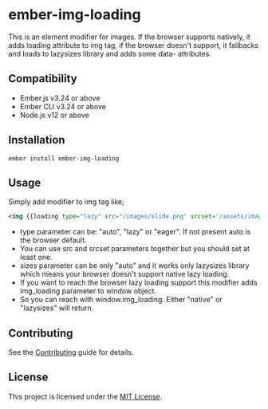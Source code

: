 # ember-img-loading

This is an element modifier for images.
If the browser supports natively, it adds loading attribute to img tag,
if the browser doesn't support, it fallbacks and loads to lazysizes library and adds some data- attributes.

## Compatibility

* Ember.js v3.24 or above
* Ember CLI v3.24 or above
* Node.js v12 or above


Installation
------------------------------------------------------------------------------

```
ember install ember-img-loading
```

## Usage

Simply add modifier to img tag like;

```handlebars
<img {{loading type="lazy" src="/images/slide.png" srcset='/assets/images/slides/slide.png 1x, /assets/images/slides/slide@2x.png 2x' sizes="auto" }}>
```

- type parameter can be: "auto", "lazy" or "eager". If not present auto is the browser default.
- You can use src and srcset parameters together but you should set at least one.
- sizes parameter can be only "auto" and it works only lazysizes library which means your browser doesn't support native lazy loading.
- If you want to reach the browser lazy loading support this modifier adds img_loading parameter to window object.
- So you can reach with window.img_loading. Either "native" or "lazysizes" will return.

## Contributing

See the [Contributing](CONTRIBUTING.md) guide for details.

## License

This project is licensed under the [MIT License](LICENSE.md).

